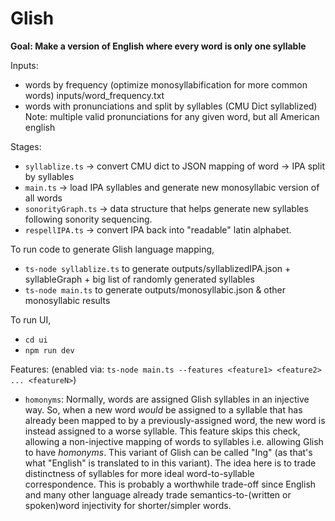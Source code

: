 # Glish

**Goal: Make a version of English where every word is only one syllable**

Inputs:

- words by frequency (optimize monosyllabification for more common words)
  inputs/word_frequency.txt
- words with pronunciations and split by syllables (CMU Dict syllablized)
  Note: multiple valid pronunciations for any given word,
  but all American english

Stages:

- `syllablize.ts` &rarr; convert CMU dict to JSON mapping of word &rarr; IPA split by syllables
- `main.ts` &rarr; load IPA syllables and generate new monosyllabic version of all words
- `sonorityGraph.ts` &rarr; data structure that helps generate new syllables following sonority sequencing.
- `respellIPA.ts` &rarr; convert IPA back into "readable" latin alphabet.

To run code to generate Glish language mapping,
- `ts-node syllablize.ts` to generate outputs/syllablizedIPA.json + syllableGraph + big list of randomly generated syllables
- `ts-node main.ts` to generate outputs/monosyllabic.json & other monosyllabic results

To run UI,
- `cd ui`
- `npm run dev`

Features: (enabled via: `ts-node main.ts --features <feature1> <feature2> ... <featureN>`)
- `homonyms`: Normally, words are assigned Glish syllables in an injective way. So, when a new word _would_ be assigned to a syllable that has already been mapped to by a previously-assigned word, the new word is instead assigned to a worse syllable. This feature skips this check, allowing a non-injective mapping of words to syllables i.e. allowing Glish to have _homonyms_. This variant of Glish can be called "Ing" (as that's what "English" is translated to in this variant). The idea here is to trade distinctness of syllables for more ideal word-to-syllable correspondence. This is probably a worthwhile trade-off since English and many other language already trade semantics-to-(written or spoken)word injectivity for shorter/simpler words.
